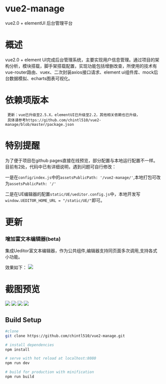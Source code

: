 # vue2-manage
vue2.0 + elementUI 后台管理平台


# 概述
vue2.0 + element UI完成后台管理系统，主要实现用户信息管理。通过项目的架构分析，模块搭载，脚手架搭载配置，实现功能包括增删改查，所使用的技术有vue-router路由、vuex、二次封装axios接口请求、element ui组件库、mock后台数据模拟、echarts图表可视化。
# 依赖项版本
  
     更新：vue已升级至2.5.X，elementUI已升级至2.2，其他相关依赖也已升级，
     具体请参考https://github.com/chintl510/vue2-manage/blob/master/package.json
     
     
# 特别提醒
 为了便于项目在github pages直接在线预览，部分配置与本地运行配置不一样。目前有2处，代码中已有详细说明，遇到问题可自行修改：
 
 一是在`config/index.js`中的`assetsPublicPath: '/vue2-manage/'`,本地打包可改为`assetsPublicPath: '/'`
 
 二是在UE编辑器的配置`static/UE/ueditor.config.js`中，本地开发写`window.UEDITOR_HOME_URL = "/static/UE/"`即可。
# 更新
### 增加富文本编辑器(beta)

集成Ueditor富文本编辑器，作为公共组件,编辑器支持同页面多次调用,支持各式小功能。

效果如下：
![](http://images2015.cnblogs.com/blog/1023587/201707/1023587-20170711213454306-1844528970.png)
 
# 截图预览
![](http://images2015.cnblogs.com/blog/1023587/201704/1023587-20170417163412243-1686976549.png)
![](http://images2015.cnblogs.com/blog/1023587/201704/1023587-20170417163442727-1202100665.png)
![](http://images2015.cnblogs.com/blog/1023587/201704/1023587-20170417163508102-673769802.png)
![](http://images2015.cnblogs.com/blog/1023587/201704/1023587-20170424111627287-2091967244.gif)
## Build Setup

``` bash
#clone
git clone https://github.com/chintl510/vue2-manage.git

# install dependencies
npm install

# serve with hot reload at localhost:8080
npm run dev

# build for production with minification
npm run build
```

